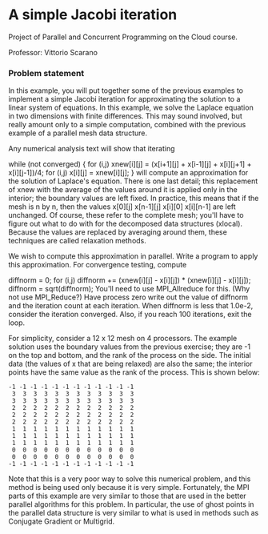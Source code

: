 # A simple Jacobi iteration

Project of Parallel and Concurrent Programming on the Cloud course.

Professor: Vittorio Scarano

### Problem statement
In this example, you will put together some of the previous examples to implement a simple Jacobi iteration for approximating the solution to a linear system of equations.
In this example, we solve the Laplace equation in two dimensions with finite differences. This may sound involved, but really amount only to a simple computation, combined with the previous example of a parallel mesh data structure.

Any numerical analysis text will show that iterating

while (not converged) {
  for (i,j)
    xnew[i][j] = (x[i+1][j] + x[i-1][j] + x[i][j+1] + x[i][j-1])/4;
  for (i,j)
    x[i][j] = xnew[i][j];
  }
will compute an approximation for the solution of Laplace's equation. There is one last detail; this replacement of xnew with the average of the values around it is applied only in the interior; the boundary values are left fixed. In practice, this means that if the mesh is n by n, then the values
x[0][j]
x[n-1][j]
x[i][0]
x[i][n-1]
are left unchanged. Of course, these refer to the complete mesh; you'll have to figure out what to do with for the decomposed data structures (xlocal).
Because the values are replaced by averaging around them, these techniques are called relaxation methods.

We wish to compute this approximation in parallel. Write a program to apply this approximation. For convergence testing, compute

diffnorm = 0;
for (i,j)
    diffnorm += (xnew[i][j] - x[i][j]) * (xnew[i][j] - x[i][j]);
diffnorm = sqrt(diffnorm);
You'll need to use MPI_Allreduce for this. (Why not use MPI_Reduce?) Have process zero write out the value of diffnorm and the iteration count at each iteration. When diffnorm is less that 1.0e-2, consider the iteration converged. Also, if you reach 100 iterations, exit the loop.

For simplicity, consider a 12 x 12 mesh on 4 processors. 
The example solution uses the boundary values from the previous exercise; they are -1 on the top and bottom, and the rank of the process on the side. The initial data (the values of x that are being relaxed) are also the same; the interior points have the same value as the rank of the process. This is shown below:

```
-1 -1 -1 -1 -1 -1 -1 -1 -1 -1 -1 -1 
 3  3  3  3  3  3  3  3  3  3  3  3
 3  3  3  3  3  3  3  3  3  3  3  3
 2  2  2  2  2  2  2  2  2  2  2  2
 2  2  2  2  2  2  2  2  2  2  2  2
 2  2  2  2  2  2  2  2  2  2  2  2
 1  1  1  1  1  1  1  1  1  1  1  1
 1  1  1  1  1  1  1  1  1  1  1  1
 1  1  1  1  1  1  1  1  1  1  1  1
 0  0  0  0  0  0  0  0  0  0  0  0
 0  0  0  0  0  0  0  0  0  0  0  0
-1 -1 -1 -1 -1 -1 -1 -1 -1 -1 -1 -1 
```

Note that this is a very poor way to solve this numerical problem, and this method is being used only because it is very simple. Fortunately, the MPI parts of this example are very similar to those that are used in the better parallel algorithms for this problem. In particular, the use of ghost points in the parallel data structure is very similar to what is used in methods such as Conjugate Gradient or Multigrid.